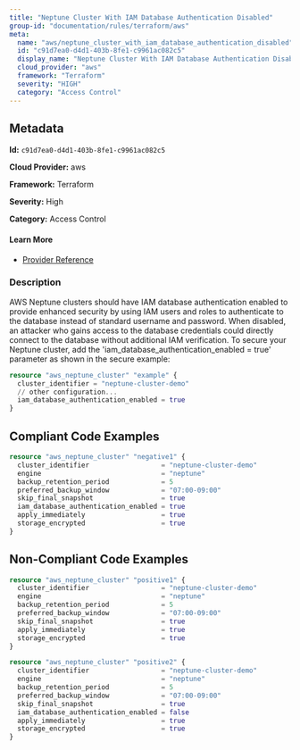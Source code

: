 ```yaml
---
title: "Neptune Cluster With IAM Database Authentication Disabled"
group-id: "documentation/rules/terraform/aws"
meta:
  name: "aws/neptune_cluster_with_iam_database_authentication_disabled"
  id: "c91d7ea0-d4d1-403b-8fe1-c9961ac082c5"
  display_name: "Neptune Cluster With IAM Database Authentication Disabled"
  cloud_provider: "aws"
  framework: "Terraform"
  severity: "HIGH"
  category: "Access Control"
---
```

## Metadata

**Id:** `c91d7ea0-d4d1-403b-8fe1-c9961ac082c5`

**Cloud Provider:** aws

**Framework:** Terraform

**Severity:** High

**Category:** Access Control

#### Learn More

 - [Provider Reference](https://registry.terraform.io/providers/hashicorp/aws/latest/docs/resources/neptune_cluster#storage_encrypted)

### Description

 AWS Neptune clusters should have IAM database authentication enabled to provide enhanced security by using IAM users and roles to authenticate to the database instead of standard username and password. When disabled, an attacker who gains access to the database credentials could directly connect to the database without additional IAM verification. To secure your Neptune cluster, add the 'iam_database_authentication_enabled = true' parameter as shown in the secure example:

```terraform
resource "aws_neptune_cluster" "example" {
  cluster_identifier = "neptune-cluster-demo"
  // other configuration...
  iam_database_authentication_enabled = true
}
```


## Compliant Code Examples
```terraform
resource "aws_neptune_cluster" "negative1" {
  cluster_identifier                  = "neptune-cluster-demo"
  engine                              = "neptune"
  backup_retention_period             = 5
  preferred_backup_window             = "07:00-09:00"
  skip_final_snapshot                 = true
  iam_database_authentication_enabled = true
  apply_immediately                   = true
  storage_encrypted                   = true
}

```
## Non-Compliant Code Examples
```terraform
resource "aws_neptune_cluster" "positive1" {
  cluster_identifier                  = "neptune-cluster-demo"
  engine                              = "neptune"
  backup_retention_period             = 5
  preferred_backup_window             = "07:00-09:00"
  skip_final_snapshot                 = true
  apply_immediately                   = true
  storage_encrypted                   = true
}

resource "aws_neptune_cluster" "positive2" {
  cluster_identifier                  = "neptune-cluster-demo"
  engine                              = "neptune"
  backup_retention_period             = 5
  preferred_backup_window             = "07:00-09:00"
  skip_final_snapshot                 = true
  iam_database_authentication_enabled = false
  apply_immediately                   = true
  storage_encrypted                   = true
}

```